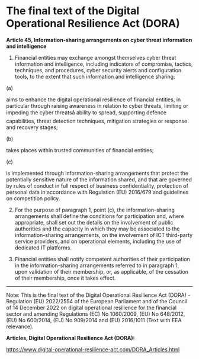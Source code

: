 



# The final text of the Digital Operational Resilience Act (DORA)


  

**Article 45, Information-sharing arrangements on cyber threat information and intelligence**


  

 1. Financial entities may exchange amongst themselves cyber threat information and intelligence, including indicators of compromise, tactics, techniques, and procedures, cyber security alerts and configuration tools, to the extent that such information and intelligence sharing:


(a)

aims to enhance the digital operational resilience of financial entities, in particular through raising awareness in relation to cyber threats, limiting or impeding the cyber threatsâ ability to spread, supporting defence capabilities, threat detection techniques, mitigation strategies or response and recovery stages;


(b)

takes places within trusted communities of financial entities;


(c)

is implemented through information-sharing arrangements that protect the potentially sensitive nature of the information shared, and that are governed by rules of conduct in full respect of business confidentiality, protection of personal data in accordance with Regulation (EU) 2016/679 and guidelines on competition policy.


  

2. For the purpose of paragraph 1, point (c), the information-sharing arrangements shall define the conditions for participation and, where appropriate, shall set out the details on the involvement of public authorities and the capacity in which they may be associated to the information-sharing arrangements, on the involvement of ICT third-party service providers, and on operational elements, including the use of dedicated IT platforms.


  

3. Financial entities shall notify competent authorities of their participation in the information-sharing arrangements referred to in paragraph 1, upon validation of their membership, or, as applicable, of the cessation of their membership, once it takes effect.


  



---


 Note: This is the final text of the Digital Operational Resilience Act (DORA) - Regulation (EU) 2022/2554 of the European Parliament and of the Council of 14 December 2022 on digital operational resilience for the financial sector and amending Regulations (EC) No 1060/2009, (EU) No 648/2012, (EU) No 600/2014, (EU) No 909/2014 and (EU) 2016/1011 (Text with EEA relevance).


  

 **Articles, Digital Operational Resilience Act (DORA):** 


<https://www.digital-operational-resilience-act.com/DORA_Articles.html>





